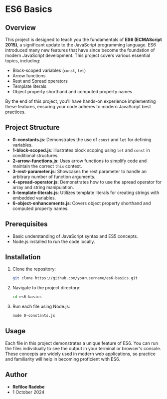 # ES6 Basics

## Overview

This project is designed to teach you the fundamentals of **ES6 (ECMAScript 2015)**, a significant update to the JavaScript programming language. ES6 introduced many new features that have since become the foundation of modern JavaScript development. This project covers various essential topics, including:

- Block-scoped variables (`const`, `let`)
- Arrow functions
- Rest and Spread operators
- Template literals
- Object property shorthand and computed property names

By the end of this project, you'll have hands-on experience implementing these features, ensuring your code adheres to modern JavaScript best practices.

## Project Structure

- **0-constants.js**: Demonstrates the use of `const` and `let` for defining variables.
- **1-block-scoped.js**: Illustrates block scoping using `let` and `const` in conditional structures.
- **2-arrow-functions.js**: Uses arrow functions to simplify code and maintain the correct `this` context.
- **3-rest-parameter.js**: Showcases the rest parameter to handle an arbitrary number of function arguments.
- **4-spread-operator.js**: Demonstrates how to use the spread operator for array and string manipulation.
- **5-template-literals.js**: Utilizes template literals for creating strings with embedded variables.
- **6-object-enhancements.js**: Covers object property shorthand and computed property names.

## Prerequisites

- Basic understanding of JavaScript syntax and ES5 concepts.
- Node.js installed to run the code locally.

## Installation

1. Clone the repository:

   ```bash
   git clone https://github.com/yourusername/es6-basics.git
   ```

2. Navigate to the project directory:

   ```bash
   cd es6-basics
   ```

3. Run each file using Node.js:

   ```bash
   node 0-constants.js
   ```

## Usage

Each file in this project demonstrates a unique feature of ES6. You can run the files individually to see the output in your terminal or browser's console. These concepts are widely used in modern web applications, so practice and familiarity will help in becoming proficient with ES6.

## Author

- **Refiloe Radebe**
- 1 October 2024
